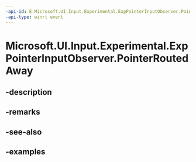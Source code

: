```yaml
---
-api-id: E:Microsoft.UI.Input.Experimental.ExpPointerInputObserver.PointerRoutedAway
-api-type: winrt event
---
```


# Microsoft.UI.Input.Experimental.ExpPointerInputObserver.PointerRoutedAway

<!--
public event Windows.Foundation.TypedEventHandler<Microsoft.UI.Input.Experimental.ExpPointerInputObserver,Microsoft.UI.Input.Experimental.ExpPointerEventArgs> PointerRoutedAway;
-->


## -description

## -remarks

## -see-also

## -examples


